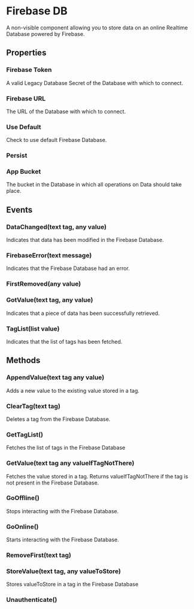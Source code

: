 # Firebase DB

A non-visible component allowing you to store data on an online Realtime Database powered by Firebase.

## Properties

### Firebase Token

A valid Legacy Database Secret of the Database with which to connect.

### Firebase URL

The URL of the Database with which to connect.

### Use Default

Check to use default Firebase Database.

### Persist

### App Bucket

The bucket in the Database in which all operations on Data should take place.

## Events

### DataChanged\(text tag, any value\)

Indicates that data has been modified in the Firebase Database.

### FirebaseError\(text message\)

Indicates that the Firebase Database had an error.

### FirstRemoved\(any value\)

### GotValue\(text tag, any value\)

Indicates that a piece of data has been successfully retrieved.

### TagList\(list value\)

Indicates that the list of tags has been fetched.

## Methods

### AppendValue\(text tag any value\)

Adds a new value to the existing value stored in a tag.

### ClearTag\(text tag\)

Deletes a tag from the Firebase Database.

### GetTagList\(\)

Fetches the list of tags in the Firebase Database

### GetValue\(text tag any valueIfTagNotThere\)

Fetches the value stored in a tag. Returns valueIfTagNotThere if the tag is not present in the Firebase Database.

### GoOffline\(\)

Stops interacting with the Firebase Database.

### GoOnline\(\)

Starts interacting with the Firebase Database.

### RemoveFirst\(text tag\)

### StoreValue\(text tag, any valueToStore\)

Stores valueToStore in a tag in the Firebase Database

### Unauthenticate\(\)


